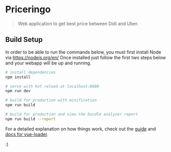 # Priceringo
> Web application to get best price between Didi and Uber.

## Build Setup

In order to be able to run the commands below, you must first install Node via https://nodejs.org/en/
Once installed just follow the first two steps below and your webapp will be up and running.

``` bash
# install dependencies
npm install

# serve with hot reload at localhost:8080
npm run dev

# build for production with minification
npm run build

# build for production and view the bundle analyzer report
npm run build --report
```

For a detailed explanation on how things work, check out the [guide](http://vuejs-templates.github.io/webpack/) and [docs for vue-loader](http://vuejs.github.io/vue-loader).

:)
